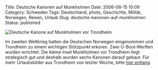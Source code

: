 Title: Deutsche Kanonen auf Munkholmen
Date: 2006-08-15 10:09
Category: Schweden
Tags: Deutschland, photo, Geschichte, Militär, Norwegen, Reisen, Urlaub
Slug: deutsche-kanonen-auf-munkholmen
Status: published

![Deutsche Kanone auf Munkholmen vor
Trondheim](/pic/munk-kanone.jpg "Deutsche Kanone auf Munkholmen vor Trondheim")

Im zweiten Weltkrieg hatten die Deutschen Norwegen eingenommen und
Trondheim zu einem wichtigen Stützpunkt erkoren. Zwei U-Boot-Werften
wurden errichtet. Die kleine Insel Munkholmen vor Trondheim liegt
strategisch gut und deshalb wurden sechs Kanonen darauf gebaut. Für mehr
Urlaubsbilder aus Trondheim von letzter Woche, bitte [hier
entlang](http://thomasmarquart.net/gallery/Trondheim/).

